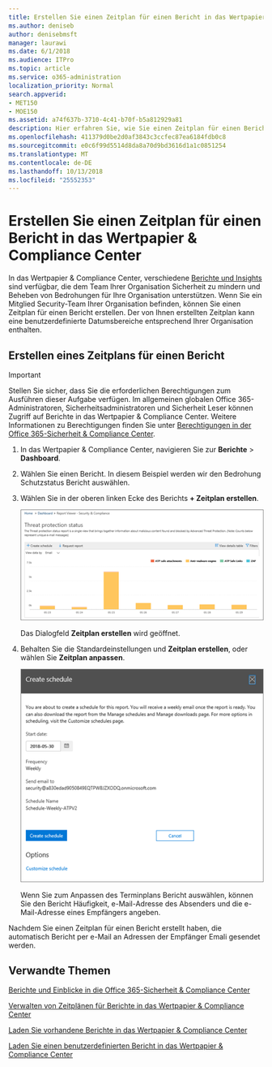 ```yaml
---
title: Erstellen Sie einen Zeitplan für einen Bericht in das Wertpapier &amp; Compliance Center
ms.author: deniseb
author: denisebmsft
manager: laurawi
ms.date: 6/1/2018
ms.audience: ITPro
ms.topic: article
ms.service: o365-administration
localization_priority: Normal
search.appverid:
- MET150
- MOE150
ms.assetid: a74f637b-3710-4c41-b70f-b5a812929a81
description: Hier erfahren Sie, wie Sie einen Zeitplan für einen Bericht in das Wertpapier einrichten &amp; Compliance Center.
ms.openlocfilehash: 411379d0be2d0af3843c3ccfec87ea6184fdb0c8
ms.sourcegitcommit: e0c6f99d5514d8da8a70d9bd3616d1a1c0851254
ms.translationtype: MT
ms.contentlocale: de-DE
ms.lasthandoff: 10/13/2018
ms.locfileid: "25552353"
---
```

# <a name="create-a-schedule-for-a-report-in-the-security-amp-compliance-center"></a>Erstellen Sie einen Zeitplan für einen Bericht in das Wertpapier &amp; Compliance Center

In das Wertpapier &amp; Compliance Center, verschiedene [Berichte und Insights](reports-and-insights-in-security-and-compliance.md) sind verfügbar, die dem Team Ihrer Organisation Sicherheit zu mindern und Beheben von Bedrohungen für Ihre Organisation unterstützen. Wenn Sie ein Mitglied Security-Team Ihrer Organisation befinden, können Sie einen Zeitplan für einen Bericht erstellen. Der von Ihnen erstellten Zeitplan kann eine benutzerdefinierte Datumsbereiche entsprechend Ihrer Organisation enthalten. 
  
## <a name="create-a-schedule-for-a-report"></a>Erstellen eines Zeitplans für einen Bericht

> [!IMPORTANT]
> Stellen Sie sicher, dass Sie die erforderlichen Berechtigungen zum Ausführen dieser Aufgabe verfügen. Im allgemeinen globalen Office 365-Administratoren, Sicherheitsadministratoren und Sicherheit Leser können Zugriff auf Berichte in das Wertpapier &amp; Compliance Center. Weitere Informationen zu Berechtigungen finden Sie unter [Berechtigungen in der Office 365-Sicherheit &amp; Compliance Center](permissions-in-the-security-and-compliance-center.md).
  
1. In das Wertpapier &amp; Compliance Center, navigieren Sie zur **Berichte** \> **Dashboard**.
    
2. Wählen Sie einen Bericht. In diesem Beispiel werden wir den Bedrohung Schutzstatus Bericht auswählen.
    
3. Wählen Sie in der oberen linken Ecke des Berichts **+ Zeitplan erstellen**.
    
    ![Sie können einen Zeitplan für Berichte erstellen, in das Wertpapier &amp; Compliance Center](media/2311327c-14f6-4a17-b604-0c9ff2d485d1.png)
  
    Das Dialogfeld **Zeitplan erstellen** wird geöffnet. 
    
4. Behalten Sie die Standardeinstellungen und **Zeitplan erstellen**, oder wählen Sie **Zeitplan anpassen**.
    
    ![Sie können die Standardeinstellungen oder Anpassen ein Zeitplans](media/04fac327-8f73-4711-8319-58c11880fd96.png)
  
    Wenn Sie zum Anpassen des Terminplans Bericht auswählen, können Sie den Bericht Häufigkeit, e-Mail-Adresse des Absenders und die e-Mail-Adresse eines Empfängers angeben. 
    
Nachdem Sie einen Zeitplan für einen Bericht erstellt haben, die automatisch Bericht per e-Mail an Adressen der Empfänger Emali gesendet werden. 
  
## <a name="related-topics"></a>Verwandte Themen

[Berichte und Einblicke in die Office 365-Sicherheit &amp; Compliance Center](reports-and-insights-in-security-and-compliance.md)
  
[Verwalten von Zeitplänen für Berichte in das Wertpapier &amp; Compliance Center](manage-schedules-for-multiple-reports.md)
  
[Laden Sie vorhandene Berichte in das Wertpapier &amp; Compliance Center](download-existing-reports.md)
  
[Laden Sie einen benutzerdefinierten Bericht in das Wertpapier &amp; Compliance Center](set-up-and-download-a-custom-report.md)
  

